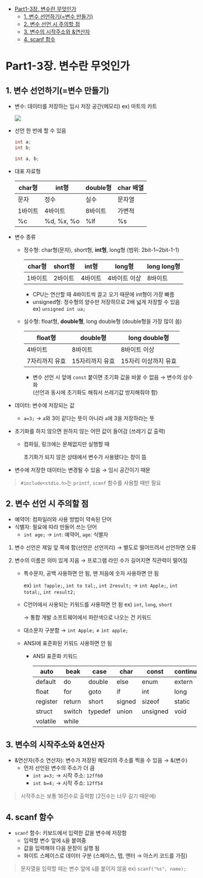 - [Part1-3장. 변수란 무엇인가](#part1-3장-변수란-무엇인가)
  - [1. 변수 선언하기(=변수 만들기)](#1-변수-선언하기변수-만들기)
  - [2. 변수 선언 시 주의할 점](#2-변수-선언-시-주의할-점)
  - [3. 변수의 시작주소와 \&연산자](#3-변수의-시작주소와-연산자)
  - [4. scanf 함수](#4-scanf-함수)

# Part1-3장. 변수란 무엇인가

## 1. 변수 선언하기(=변수 만들기)

- 변수: 데이터를 저장하는 임시 저장 공간(메모리) ex) 마트의 카트

  ![](imgs/img.png)

- 선언 한 번에 할 수 있음

  ```c
  int a;
  int b;

  int a, b;
  ```

- 대표 자료형

  | char형  | int형      | double형 | char 배열 |
  | ------- | ---------- | -------- | --------- |
  | 문자    | 정수       | 실수     | 문자열    |
  | 1바이트 | 4바이트    | 8바이트  | 가변적    |
  | %c      | %d, %x, %o | %lf      | %s        |

- 변수 종류

  - 정수형: char형(문자), short형, **int형**, long형 (범위: 2bit-1~2bit-1-1)

    | char형  | short형 | int형   | long형       | long long형 |
    | ------- | ------- | ------- | ------------ | ----------- |
    | 1바이트 | 2바이트 | 4바이트 | 4바이트 이상 | 8바이트     |

    - CPU는 연산할 때 4바이트씩 끌고 오기 때문에 int형이 가장 빠름
    - unsigned형: 정수형의 양수만 저장하므로 2배 넓게 저장할 수 있음  
      ex) `unsigned int ua;`

  - 실수형: float형, **double형**, long double형 (double형을 가장 많이 씀)

    | float형        | double형        | long double형        |
    | -------------- | --------------- | -------------------- |
    | 4바이트        | 8바이트         | 8바이트 이상         |
    | 7자리까지 유효 | 15자리까지 유효 | 15자리 이상까지 유효 |

    - 변수 선언 시 앞에 `const` 붙이면 초기화 값을 바꿀 수 없음 → 변수의 상수화  
      (선언과 동시에 초기화도 해줘서 쓰레기값 방지해줘야 함)

- 데이터: 변수에 저장되는 값

  - `a=3;` → `a`와 3이 같다는 뜻이 아니라 `a`에 3을 저장하라는 뜻

- 초기화를 하지 않으면 원하지 않는 어떤 값이 들어감 (쓰레기 값 출력)

  - 컴파일, 링크에는 문제없지만 실행할 때

    초기화가 되지 않은 상태에서 변수가 사용됐다는 창이 뜸

- 변수에 저장한 데이터는 변경될 수 있음 → 임시 공간이기 때문

> `#include<stdio.h>`는 `printf`, `scanf` 함수를 사용할 때만 필요

## 2. 변수 선언 시 주의할 점

- 예약어: 컴파일러와 사용 방법이 약속된 단어
- 식별자: 필요에 따라 만들어 쓰는 단어
  - `int age;` → `int`: 예약어, `age`: 식별자

1. 변수 선언은 제일 앞 쪽에 함(선언은 선언끼리) → 별도로 떨어뜨려서 선언하면 오류
2. 변수의 이름은 의미 있게 지음 → 프로그램 라인 수가 길어지면 직관력이 떨어짐

   - 특수문자, 공백 사용하면 안 됨, 맨 처음에 숫자 사용하면 안 됨

     ex) `int ?apple;`, `int to tal;`, `int 2result;` → `int Apple;`, `int total;`, `int result2;`

   - C언어에서 사용되는 키워드를 사용하면 안 됨 ex) `int`, `long`, `short`

     → 통합 개발 소프트웨어에서 파란색으로 나오는 건 키워드

   - 대소문자 구분함 → `int Apple;` ≠ `int apple;`
   - ANSI에 표준화된 키워드 사용하면 안 됨

     - ANSI 표준화 키워드

       | auto     | beak   | case    | char   | const    | continue |
       | -------- | ------ | ------- | ------ | -------- | -------- |
       | default  | do     | double  | else   | enum     | extern   |
       | float    | for    | goto    | if     | int      | long     |
       | register | return | short   | signed | sizeof   | static   |
       | struct   | switch | typedef | union  | unsigned | void     |
       | volatile | while  |         |        |          |          |

## 3. 변수의 시작주소와 &연산자

- &연산자(주소 연산자): 변수가 저장된 메모리의 주소를 찍을 수 있음 → &(변수)
  - 먼저 선언된 변수의 주소가 더 큼
    - `int a=3;` → 시작 주소: `12ff60`
    - `int b=4;` → 시작 주소: `12ff54`

> 시작주소는 보통 16진수로 출력함 (2진수는 너무 길기 때문에)

## 4. scanf 함수

- `scanf` 함수: 키보드에서 입력한 값을 변수에 저장함
  - 입력할 변수 앞에 `&`을 붙여줌
  - 값을 입력해야 다음 문장이 실행 됨
  - 화이트 스페이스로 데이터 구분 (스페이스, 탭, 엔터 → 아스키 코드를 가짐)

> 문자열을 입력할 때는 변수 앞에 `&`를 붙이지 않음
> ex) `scanf("%s", name);`
